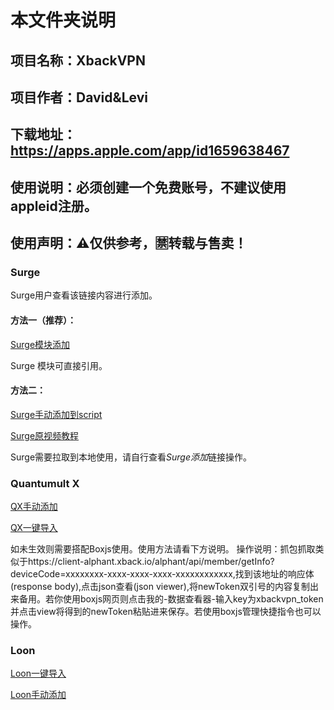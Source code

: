 # 本文件夹说明
## 项目名称：XbackVPN
## 项目作者：David&Levi
## 下载地址：https://apps.apple.com/app/id1659638467
## 使用说明：必须创建一个免费账号，不建议使用appleid注册。
## 使用声明：⚠️仅供参考，🈲️转载与售卖！

### Surge
Surge用户查看该链接内容进行添加。
#### 方法一（推荐）：
[Surge模块添加](https://raw.githubusercontent.com/czy13724/Quantumult-X/main/temporary/xbackvpn/surgexback.sgmodule)

Surge 模块可直接引用。

#### 方法二：
[Surge手动添加到script](https://raw.githubusercontent.com/czy13724/Quantumult-X/main/temporary/xbackvpn/surgexback.js)

[Surge原视频教程](https://raw.githubusercontent.com/czy13724/Quantumult-X/main/temporary/xbackvpn/Surge%E8%A7%A3%E9%94%81xbackvpn.mp4)

Surge需要拉取到本地使用，请自行查看*Surge添加*链接操作。


### Quantumult X

[QX手动添加](https://raw.githubusercontent.com/czy13724/Quantumult-X/main/temporary/xbackvpn/qxXback.js)  

[QX一键导入](https://quantumult.app/x/open-app/add-resource?remote-resource=%7B%0A%20%20%22rewrite_remote%22%20%3A%20%5B%0A%20%20%20%20%22https%3A%2F%2Fraw.githubusercontent.com%2Fczy13724%2FQuantumult-X%2Fmain%2Ftemporary%2Fxbackvpn%2FqxXback.js%2C%20update-interval%3D172800%2C%20opt-parser%3Dtrue%2C%20enabled%3Dfalse%22%0A%20%20%5D%0A%7D)

如未生效则需要搭配Boxjs使用。使用方法请看下方说明。
操作说明：抓包抓取类似于https://client-alphant.xback.io/alphant/api/member/getInfo?deviceCode=xxxxxxxx-xxxx-xxxx-xxxx-xxxxxxxxxxxx,找到该地址的响应体(response body),点击json查看(json viewer),将newToken双引号的内容复制出来备用。若你使用boxjs网页则点击我的-数据查看器-输入key为xbackvpn_token并点击view将得到的newToken粘贴进来保存。若使用boxjs管理快捷指令也可以操作。

### Loon
[Loon一键导入](https://www.nsloon.com/openloon/import?plugin=https://raw.githubusercontent.com/czy13724/Quantumult-X/main/temporary/xbackvpn/loonxbackvpn.plugin)

[Loon手动添加](https://raw.githubusercontent.com/czy13724/Quantumult-X/main/temporary/xbackvpn/loonxbackvpn.plugin)
